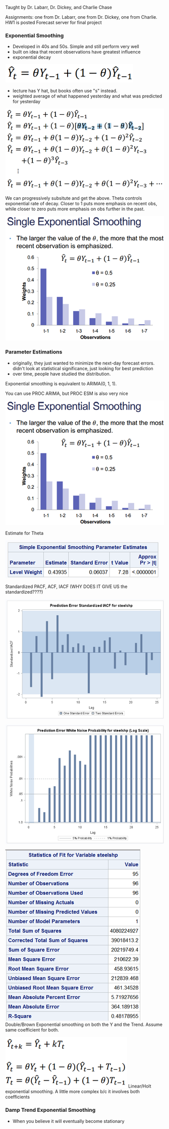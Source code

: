 Taught by Dr. Labarr, Dr. Dickey, and Charlie Chase

Assignments: one from Dr. Labarr, one from Dr. Dickey, one from Charlie.  HW1 is posted
Forecast server for final project

### Exponential Smoothing
- Developed in 40s and 50s.  Simple and still perform very well
- built on idea that recent observations have greatest influence
- exponential decay

![img](screenshots/time_series_1.PNG)

- lecture has Y hat, but books often use "s" instead.
- weighted average of what happened yesterday and what was predicted for yesterday

![img](screenshots/time_series_2.PNG)

We can progressively subsitute and get the above.
Theta controls exponential rate of decay.  Closer to 1 puts more emphasis on recent obs, while closer to zero puts more emphasis on obs further in the past.

![img](screenshots/time_series_3.PNG)

### Parameter Estimations
- originally, they just wanted to minimize the next-day forecast errors.  didn't look at statistical significance, just looking for best prediction
- over time, people have studied the distribution.

Exponential smoothing is equivalent to ARIMA(0, 1, 1).  

You can use PROC ARIMA, but PROC ESM is also very nice

![img](screenshots/time_series_3.PNG)

Estimate for Theta

![img](screenshots/time_series_4.PNG)

Standardized PACF, ACF, IACF (WHY DOES IT GIVE US the standardized????)

![img](screenshots/time_series_5.PNG)

![img](screenshots/time_series_6.PNG)

![img](screenshots/time_series_7.PNG "Double/Brown Exponential smoothing")
Double/Brown Exponential smoothing on both the Y and the Trend.  Assume same coefficient for both.

![img](screenshots/time_series_8.PNG "Linear/Holt exponential smoothing")
Linear/Holt exponential smoothing.  A little more complex b/c it involves both coefficients

### Damp Trend Exponential Smoothing
- When you believe it will eventually become stationary

